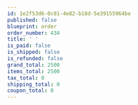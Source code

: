 ```yaml
---
id: 1e2f53d6-0c01-4e82-b18d-5e39155964be
published: false
blueprint: order
order_number: 434
title: ' '
is_paid: false
is_shipped: false
is_refunded: false
grand_total: 2500
items_total: 2500
tax_total: 0
shipping_total: 0
coupon_total: 0
---
```

